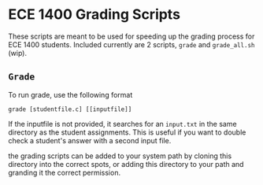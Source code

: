 # ECE 1400 Grading Scripts

These scripts are meant to be used for speeding up the grading process for ECE 1400
students. Included currently are 2 scripts, `grade` and `grade_all.sh` (wip).

## `Grade`

To run grade, use the following format

```
grade [studentfile.c] [[inputfile]]
```

If the inputfile is not provided, it searches for an `input.txt` in the same directory as the student assignments. This is useful if you want to double check a student's answer with a second input file.

the grading scripts can be added to your system path by cloning this directory into the correct spots, or adding this directory to your path and granding it the correct permission.

